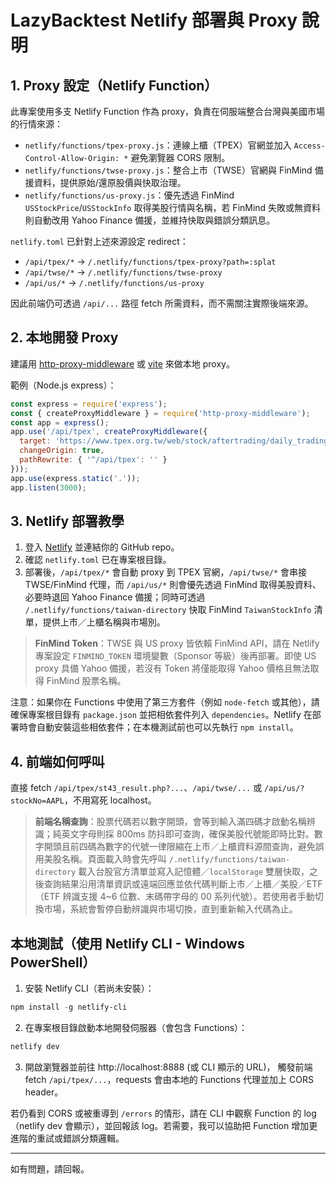 # LazyBacktest Netlify 部署與 Proxy 說明

## 1. Proxy 設定（Netlify Function）

此專案使用多支 Netlify Function 作為 proxy，負責在伺服端整合台灣與美國市場的行情來源：

- `netlify/functions/tpex-proxy.js`：連線上櫃（TPEX）官網並加入 `Access-Control-Allow-Origin: *` 避免瀏覽器 CORS 限制。
- `netlify/functions/twse-proxy.js`：整合上市（TWSE）官網與 FinMind 備援資料，提供原始/還原股價與快取治理。
- `netlify/functions/us-proxy.js`：優先透過 FinMind `USStockPrice`/`USStockInfo` 取得美股行情與名稱，若 FinMind 失敗或無資料則自動改用 Yahoo Finance 備援，並維持快取與錯誤分類訊息。

`netlify.toml` 已針對上述來源設定 redirect：

- `/api/tpex/*` → `/.netlify/functions/tpex-proxy?path=:splat`
- `/api/twse/*` → `/.netlify/functions/twse-proxy`
- `/api/us/*` → `/.netlify/functions/us-proxy`

因此前端仍可透過 `/api/...` 路徑 fetch 所需資料，而不需關注實際後端來源。

## 2. 本地開發 Proxy

建議用 [http-proxy-middleware](https://github.com/chimurai/http-proxy-middleware) 或 [vite](https://vitejs.dev/config/server-options.html#server-proxy) 來做本地 proxy。

範例（Node.js express）：

```js
const express = require('express');
const { createProxyMiddleware } = require('http-proxy-middleware');
const app = express();
app.use('/api/tpex', createProxyMiddleware({
  target: 'https://www.tpex.org.tw/web/stock/aftertrading/daily_trading_info',
  changeOrigin: true,
  pathRewrite: { '^/api/tpex': '' }
}));
app.use(express.static('.'));
app.listen(3000);
```

## 3. Netlify 部署教學

1. 登入 [Netlify](https://app.netlify.com/) 並連結你的 GitHub repo。
2. 確認 `netlify.toml` 已在專案根目錄。
3. 部署後，`/api/tpex/*` 會自動 proxy 到 TPEX 官網，`/api/twse/*` 會串接 TWSE/FinMind 代理，而 `/api/us/*` 則會優先透過 FinMind 取得美股資料、必要時退回 Yahoo Finance 備援；同時可透過 `/.netlify/functions/taiwan-directory` 快取 FinMind `TaiwanStockInfo` 清單，提供上市／上櫃名稱與市場別。

> **FinMind Token**：TWSE 與 US proxy 皆依賴 FinMind API，請在 Netlify 專案設定 `FINMIND_TOKEN` 環境變數（Sponsor 等級）後再部署。即使 US proxy 具備 Yahoo 備援，若沒有 Token 將僅能取得 Yahoo 價格且無法取得 FinMind 股票名稱。

注意：如果你在 Functions 中使用了第三方套件（例如 `node-fetch` 或其他），請確保專案根目錄有 `package.json` 並把相依套件列入 `dependencies`。Netlify 在部署時會自動安裝這些相依套件；在本機測試前也可以先執行 `npm install`。

## 4. 前端如何呼叫

直接 fetch `/api/tpex/st43_result.php?...`、`/api/twse/...` 或 `/api/us/?stockNo=AAPL`，不用寫死 localhost。

> **前端名稱查詢**：股票代碼若以數字開頭，會等到輸入滿四碼才啟動名稱辨識；純英文字母則採 800ms 防抖即可查詢，確保美股代號能即時比對。數字開頭且前四碼為數字的代號一律限縮在上市／上櫃資料源間查詢，避免誤用美股名稱。頁面載入時會先呼叫 `/.netlify/functions/taiwan-directory` 載入台股官方清單並寫入記憶體／`localStorage` 雙層快取，之後查詢結果沿用清單資訊或遠端回應並依代碼判斷上市／上櫃／美股／ETF（ETF 辨識支援 4~6 位數、末碼帶字母的 00 系列代號）。若使用者手動切換市場，系統會暫停自動辨識與市場切換，直到重新輸入代碼為止。

## 本地測試（使用 Netlify CLI - Windows PowerShell）

1. 安裝 Netlify CLI（若尚未安裝）：

```powershell
npm install -g netlify-cli
```

2. 在專案根目錄啟動本地開發伺服器（會包含 Functions）：

```powershell
netlify dev
```

3. 開啟瀏覽器並前往 http://localhost:8888 (或 CLI 顯示的 URL)，
  觸發前端 fetch `/api/tpex/...`，requests 會由本地的 Functions 代理並加上 CORS header。

若仍看到 CORS 或被重導到 `/errors` 的情形，請在 CLI 中觀察 Function 的 log（netlify dev 會顯示），並回報該 log。若需要，我可以協助把 Function 增加更進階的重試或錯誤分類邏輯。

---
如有問題，請回報。
